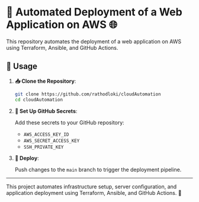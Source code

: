 # 🚀 Automated Deployment of a Web Application on AWS 🌐

This repository automates the deployment of a web application on AWS using Terraform, Ansible, and GitHub Actions.

## 🎯 Usage

1. **📥 Clone the Repository**:

    ```bash
    git clone https://github.com/rathodloki/cloudAutomation
    cd cloudAutomation
    ```

2. **🔐 Set Up GitHub Secrets**:

   Add these secrets to your GitHub repository:

   - `AWS_ACCESS_KEY_ID`
   - `AWS_SECRET_ACCESS_KEY`
   - `SSH_PRIVATE_KEY`

3. **🚀 Deploy**:

   Push changes to the `main` branch to trigger the deployment pipeline.

---

This project automates infrastructure setup, server configuration, and application deployment using Terraform, Ansible, and GitHub Actions. 🎉
